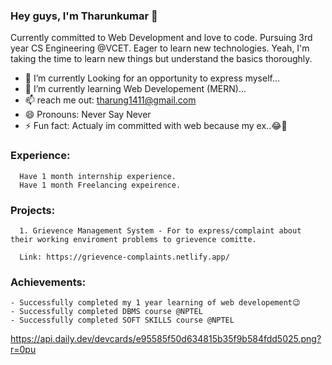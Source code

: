### Hey guys, I'm Tharunkumar 👋

Currently committed to Web Development and love to code. Pursuing 3rd year CS Engineering @VCET. Eager to learn new technologies. Yeah, I'm taking the time to learn new things but understand the basics thoroughly.

- 🔭 I’m currently Looking for an opportunity to express myself...
- 🌱 I’m currently learning Web Developement (MERN)...
- 📫 reach me out: tharung1411@gmail.com
- 😄 Pronouns: Never Say Never
- ⚡ Fun fact: Actualy im committed with web because my ex..😂🙂

### Experience:

      Have 1 month internship experience.
      Have 1 month Freelancing expeirence.
  
### Projects:

      1. Grievence Management System - For to express/complaint about their working enviroment problems to grievence comitte.

      Link: https://grievence-complaints.netlify.app/
  
### Achievements:

    - Successfully completed my 1 year learning of web developement😉
    - Successfully completed DBMS course @NPTEL
    - Successfully completed SOFT SKILLS course @NPTEL

https://api.daily.dev/devcards/e95585f50d634815b35f9b584fdd5025.png?r=0pu
